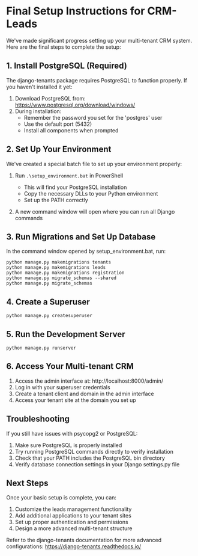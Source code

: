 # Final Setup Instructions for CRM-Leads

We've made significant progress setting up your multi-tenant CRM system. Here are the final steps to complete the setup:

## 1. Install PostgreSQL (Required)

The django-tenants package requires PostgreSQL to function properly. If you haven't installed it yet:

1. Download PostgreSQL from: https://www.postgresql.org/download/windows/
2. During installation:
   - Remember the password you set for the 'postgres' user
   - Use the default port (5432)
   - Install all components when prompted

## 2. Set Up Your Environment

We've created a special batch file to set up your environment properly:

1. Run `.\setup_environment.bat` in PowerShell
   - This will find your PostgreSQL installation
   - Copy the necessary DLLs to your Python environment
   - Set up the PATH correctly

2. A new command window will open where you can run all Django commands

## 3. Run Migrations and Set Up Database

In the command window opened by setup_environment.bat, run:

```
python manage.py makemigrations tenants
python manage.py makemigrations leads
python manage.py makemigrations registration
python manage.py migrate_schemas --shared
python manage.py migrate_schemas
```

## 4. Create a Superuser

```
python manage.py createsuperuser
```

## 5. Run the Development Server

```
python manage.py runserver
```

## 6. Access Your Multi-tenant CRM

1. Access the admin interface at: http://localhost:8000/admin/
2. Log in with your superuser credentials
3. Create a tenant client and domain in the admin interface
4. Access your tenant site at the domain you set up

## Troubleshooting

If you still have issues with psycopg2 or PostgreSQL:

1. Make sure PostgreSQL is properly installed
2. Try running PostgreSQL commands directly to verify installation
3. Check that your PATH includes the PostgreSQL bin directory
4. Verify database connection settings in your Django settings.py file

## Next Steps

Once your basic setup is complete, you can:

1. Customize the leads management functionality
2. Add additional applications to your tenant sites
3. Set up proper authentication and permissions
4. Design a more advanced multi-tenant structure

Refer to the django-tenants documentation for more advanced configurations:
https://django-tenants.readthedocs.io/ 